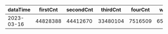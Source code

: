 |dataTime|firstCnt|secondCnt|thirdCnt|fourCnt|winCnt|vrate|wrate|
|-|-|-|-|-|-|-|-|
|2023-03-16|44828388|44412670|33480104|7516509|6554076|86.8%|13.9%|
